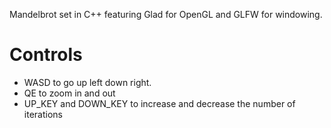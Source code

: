 Mandelbrot set in C++ featuring Glad for OpenGL and GLFW for windowing.

# Controls

- WASD to go up left down right.
- QE to zoom in and out
- UP_KEY and DOWN_KEY to increase and decrease the number of iterations
